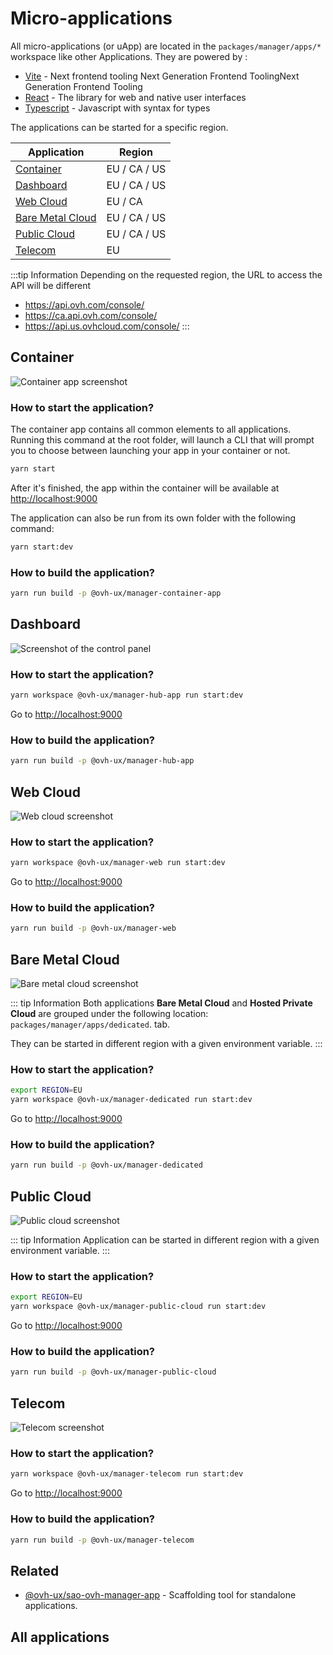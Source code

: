 # Micro-applications

All micro-applications (or uApp) are located in the `packages/manager/apps/*` workspace like other Applications.
They are powered by :

- [Vite](https://vitejs.dev/) - Next frontend tooling Next Generation Frontend ToolingNext Generation Frontend Tooling
- [React](https://reactjs.org/docs/getting-started.html) - The library for web and native user interfaces
- [Typescript](https://www.typescriptlang.org/) - Javascript with syntax for types

The applications can be started for a specific region.

| Application                           | Region       |
| ------------------------------------- | ------------ |
| [Container](#container)               | EU / CA / US |
| [Dashboard](#dashboard)               | EU / CA / US |
| [Web Cloud](#web-cloud)               | EU / CA      |
| [Bare Metal Cloud](#bare-metal-cloud) | EU / CA / US |
| [Public Cloud](#public-cloud)         | EU / CA / US |
| [Telecom](#telecom)                   | EU           |

:::tip Information
Depending on the requested region, the URL to access the API will be different

- <https://api.ovh.com/console/>
- <https://ca.api.ovh.com/console/>
- <https://api.us.ovhcloud.com/console/>
:::

## Container

![Container app screenshot](/manager/assets/img/container.png)

### How to start the application?

The container app contains all common elements to all applications.
Running this command at the root folder, will launch a CLI that will prompt you to choose between launching your app in your container or not.

```sh
yarn start
```

After it's finished, the app within the container will be available at <http://localhost:9000>

The application can also be run from its own folder with the following command:

```sh
yarn start:dev
```

### How to build the application?

```sh
yarn run build -p @ovh-ux/manager-container-app
```

## Dashboard

![Screenshot of the control panel](/manager/assets/img/control-panel.jpg)

### How to start the application?

```sh
yarn workspace @ovh-ux/manager-hub-app run start:dev
```

Go to <http://localhost:9000>

### How to build the application?

```sh
yarn run build -p @ovh-ux/manager-hub-app
```

## Web Cloud

![Web cloud screenshot](/manager/assets/img/control-panel-web.jpg)

### How to start the application?

```sh
yarn workspace @ovh-ux/manager-web run start:dev
```

Go to <http://localhost:9000>

### How to build the application?

```sh
yarn run build -p @ovh-ux/manager-web
```

## Bare Metal Cloud

![Bare metal cloud screenshot](/manager/assets/img/control-panel-bare-metal-cloud.jpg)

::: tip Information
Both applications **Bare Metal Cloud** and **Hosted Private Cloud** are grouped under the following location: `packages/manager/apps/dedicated`.
tab.

They can be started in different region with a given environment variable.
:::

### How to start the application?

```sh
export REGION=EU
yarn workspace @ovh-ux/manager-dedicated run start:dev
```

Go to <http://localhost:9000>

### How to build the application?

```sh
yarn run build -p @ovh-ux/manager-dedicated
```

## Public Cloud

![Public cloud screenshot](/manager/assets/img/control-panel-public-cloud.jpg)

::: tip Information
Application can be started in different region with a given environment variable.
:::

### How to start the application?

```sh
export REGION=EU
yarn workspace @ovh-ux/manager-public-cloud run start:dev
```

Go to <http://localhost:9000>

### How to build the application?

```sh
yarn run build -p @ovh-ux/manager-public-cloud
```

## Telecom

![Telecom screenshot](/manager/assets/img/control-panel-telecom.jpg)

### How to start the application?

```sh
yarn workspace @ovh-ux/manager-telecom run start:dev
```

Go to <http://localhost:9000>

### How to build the application?

```sh
yarn run build -p @ovh-ux/manager-telecom
```

## Related

- [@ovh-ux/sao-ovh-manager-app](https://github.com/ovh/manager/blob/develop/packages/manager/tools/sao-ovh-manager-app/README.md) - Scaffolding tool for standalone applications.

## All applications

<ListPackages type="apps"/>
